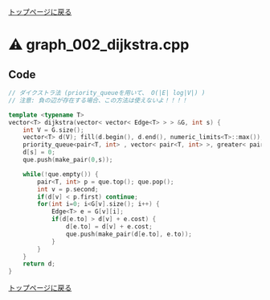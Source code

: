 <!-- mathjax config similar to math.stackexchange -->
<script type="text/x-mathjax-config">
  MathJax.Hub.Config({ tex2jax: { inlineMath: [ ['$','$'] ] } });
</script>
<script type="text/javascript"
  src="http://cdn.mathjax.org/mathjax/latest/MathJax.js?config=TeX-AMS_HTML">
</script>
<meta http-equiv="X-UA-Compatible" CONTENT="IE=EmulateIE7" />

<script type="text/javascript" src="https://cdnjs.cloudflare.com/ajax/libs/jquery/3.4.1/jquery.min.js"></script>
<link rel="stylesheet" href="../css/copy-button.css" />
<script type="text/javascript" src="../js/balloons.js"></script>
<script type="text/javascript" src="../js/copy-button.js"></script>



[トップページに戻る](../index.html)

# :warning: graph\_002\_dijkstra.cpp

## Code

```cpp
// ダイクストラ法 (priority_queueを用いて、 O(|E| log|V|) )
// 注意: 負の辺が存在する場合、この方法は使えないよ！！！！

template <typename T>
vector<T> dijkstra(vector< vector< Edge<T> > > &G, int s) {
    int V = G.size();
    vector<T> d(V); fill(d.begin(), d.end(), numeric_limits<T>::max());
    priority_queue<pair<T, int> , vector< pair<T, int> >, greater< pair<T, int> > > que;
    d[s] = 0;
    que.push(make_pair(0,s));

    while(!que.empty()) {
        pair<T, int> p = que.top(); que.pop();
        int v = p.second;
        if(d[v] < p.first) continue;
        for(int i=0; i<G[v].size(); i++) {
            Edge<T> e = G[v][i];
            if(d[e.to] > d[v] + e.cost) {
                d[e.to] = d[v] + e.cost;
                que.push(make_pair(d[e.to], e.to));
            }
        }
    }
    return d;
}
```

[トップページに戻る](../index.html)
